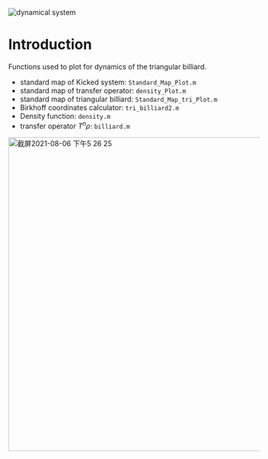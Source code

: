 ![dynamical system](https://img.shields.io/badge/math-dynamical%20system-brightgreen)
# Introduction
Functions used to plot for dynamics of the triangular billiard.

+ standard map of Kicked system:  ```Standard_Map_Plot.m```
+ standard map of transfer operator: ```density_Plot.m```
+ standard map of triangular billiard: ```Standard_Map_tri_Plot.m```
+ Birkhoff coordinates calculator: ```tri_billiard2.m```
+ Density function: ```density.m```
+ transfer operator $T^n \rho$: ```billiard.m```


<img width="629" alt="截屏2021-08-06 下午5 26 25" src="https://user-images.githubusercontent.com/57780176/128542129-8b511a56-e048-4003-ab97-f258bdf1fe11.png">



